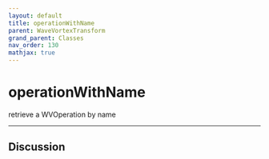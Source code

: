```yaml
---
layout: default
title: operationWithName
parent: WaveVortexTransform
grand_parent: Classes
nav_order: 130
mathjax: true
---
```


#  operationWithName

retrieve a WVOperation by name


---

## Discussion

  
